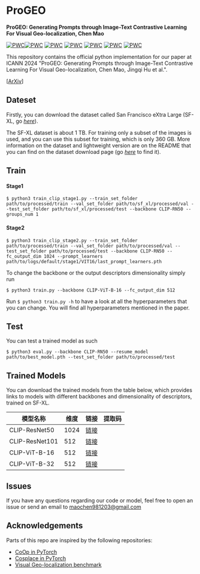 # ProGEO

<b>ProGEO: Generating Prompts through Image-Text Contrastive Learning For Visual Geo-localization, Chen Mao</b>

[![PWC](https://img.shields.io/endpoint.svg?url=https://paperswithcode.com/badge/rethinking-visual-geo-localization-for-large/visual-place-recognition-on-pittsburgh-250k)](https://paperswithcode.com/sota/visual-place-recognition-on-pittsburgh-250k?p=rethinking-visual-geo-localization-for-large)[![PWC](https://img.shields.io/endpoint.svg?url=https://paperswithcode.com/badge/rethinking-visual-geo-localization-for-large/visual-place-recognition-on-pittsburgh-30k)](https://paperswithcode.com/sota/visual-place-recognition-on-pittsburgh-30k?p=rethinking-visual-geo-localization-for-large)
[![PWC](https://img.shields.io/endpoint.svg?url=https://paperswithcode.com/badge/rethinking-visual-geo-localization-for-large/visual-place-recognition-on-tokyo247)](https://paperswithcode.com/sota/visual-place-recognition-on-tokyo247?p=rethinking-visual-geo-localization-for-large)
[![PWC](https://img.shields.io/endpoint.svg?url=https://paperswithcode.com/badge/rethinking-visual-geo-localization-for-large/visual-place-recognition-on-mapillary-val)](https://paperswithcode.com/sota/visual-place-recognition-on-mapillary-val?p=rethinking-visual-geo-localization-for-large)
[![PWC](https://img.shields.io/endpoint.svg?url=https://paperswithcode.com/badge/rethinking-visual-geo-localization-for-large/visual-place-recognition-on-st-lucia)](https://paperswithcode.com/sota/visual-place-recognition-on-st-lucia?p=rethinking-visual-geo-localization-for-large)
[![PWC](https://img.shields.io/endpoint.svg?url=https://paperswithcode.com/badge/rethinking-visual-geo-localization-for-large/visual-place-recognition-on-sf-xl-test-v1)](https://paperswithcode.com/sota/visual-place-recognition-on-sf-xl-test-v1?p=rethinking-visual-geo-localization-for-large)
[![PWC](https://img.shields.io/endpoint.svg?url=https://paperswithcode.com/badge/rethinking-visual-geo-localization-for-large/visual-place-recognition-on-sf-xl-test-v2)](https://paperswithcode.com/sota/visual-place-recognition-on-sf-xl-test-v2?p=rethinking-visual-geo-localization-for-large)

This repository contains the official python implementation for our paper at ICANN 2024 "ProGEO: Generating Prompts through Image-Text Contrastive Learning For Visual Geo-localization, Chen Mao, Jingqi Hu et al.".

[[ArXiv](https://arxiv.org/abs/2204.afsf)]

## Dateset

Firstly, you can download the dataset called San Francisco eXtra Large (SF-XL, go [_here_](https://forms.gle/wpyDzhDyoWLQygAT9)).

The SF-XL dataset is about 1 TB.
For training only a subset of the images is used, and you can use this subset for training, which is only 360 GB.
More information on the dataset and lightweight version are on the README that you can find on the dataset download page (go [_here_](https://forms.gle/wpyDzhDyoWLQygAT9) to find it).


## Train

#### Stage1

`$ python3 train_clip_stage1.py --train_set_folder path/to/processed/train --val_set_folder path/to/sf_xl/processed/val --test_set_folder path/to/sf_xl/processed/test --backbone CLIP-RN50 --groups_num 1`

#### Stage2

`$ python3 train_clip_stage2.py --train_set_folder path/to/processed/train --val_set_folder path/to/processed/val --test_set_folder path/to/processed/test --backbone CLIP-RN50 --fc_output_dim 1024 --prompt_learners path/to/logs/default/stage1/VIT16/last_prompt_learners.pth`

To change the backbone or the output descriptors dimensionality simply run 

`$ python3 train.py --backbone CLIP-ViT-B-16 --fc_output_dim 512`

Run `$ python3 train.py -h` to have a look at all the hyperparameters that you can change. You will find all hyperparameters mentioned in the paper.

## Test
You can test a trained model as such

`$ python3 eval.py --backbone CLIP-RN50 --resume_model path/to/best_model.pth --test_set_folder path/to/processed/test`

## Trained Models

You can download the trained models from the table below, which provides links to models with different backbones and dimensionality of descriptors, trained on SF-XL.

| 模型名称 | 维度 | 链接 | 提取码 |
|----------|------|------|--------|
| CLIP-ResNet50  | 1024 | [链接](https://pan.baidu.com/s/1X9iGoVRy_Fc0HwTSUvclVQ) |
| CLIP-ResNet101 | 512 | [链接](https://example.com/model2) |
| CLIP-ViT-B-16  | 512 | [链接](https://example.com/model3) |
| CLIP-ViT-B-32  | 512 | [链接](https://example.com/model4) |


## Issues
If you have any questions regarding our code or model, feel free to open an issue or send an email to maochen981203@gmail.com

## Acknowledgements
Parts of this repo are inspired by the following repositories:
- [CoOp in PyTorch](https://github.com/KaiyangZhou/CoOp)
- [Cosplace in PyTorch](https://github.com/gmberton/CosPlace)
- [Visual Geo-localization benchmark](https://github.com/gmberton/deep-visual-geo-localization-benchmark)
